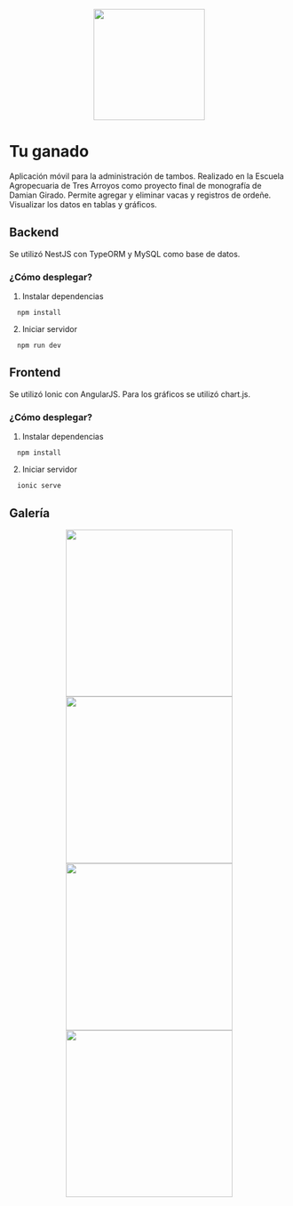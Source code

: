 <p align="center">
  <img src="https://github.com/FacuLL/tuganado/assets/69525757/9172891c-8994-4e8d-b962-a35f19580581" width="200px" />
</p>

# Tu ganado
Aplicación móvil para la administración de tambos. Realizado en la Escuela Agropecuaria de Tres Arroyos como proyecto final de monografía de Damian Girado. Permite agregar y eliminar vacas y registros de ordeñe. Visualizar los datos en tablas y gráficos.

## Backend
Se utilizó NestJS con TypeORM y MySQL como base de datos.

### ¿Cómo desplegar?

1. Instalar dependencias

```console
  npm install
```
   
2. Iniciar servidor

```console
  npm run dev
```

## Frontend
Se utilizó Ionic con AngularJS. Para los gráficos se utilizó chart.js.

### ¿Cómo desplegar?

1. Instalar dependencias

```console
  npm install
```
   
2. Iniciar servidor

```console
  ionic serve
```

## Galería

<p align="center">
  <img src="https://github.com/FacuLL/tuganado/assets/69525757/caa9fa3d-21ff-44f6-b901-7f8ff62c4f88" height="300px" />
  <img src="https://github.com/FacuLL/tuganado/assets/69525757/05a0d075-8a4c-449f-806e-28f8532bf834" height="300px" />
  <img src="https://github.com/FacuLL/tuganado/assets/69525757/5b2f5b3e-c50a-4677-a196-d6aa0c3b30e7" height="300px" />
  <img src="https://github.com/FacuLL/tuganado/assets/69525757/05816e24-44f8-4739-86c8-58416b1a71d9" height="300px" />
</p>

